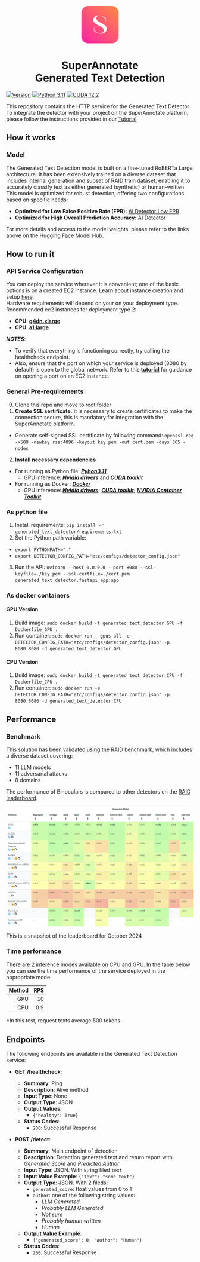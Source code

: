 <p align="center">
<img src="assets/SA_logo.png" alt="SuperAnnotate Logo" width="100" height="100"/>
</p>

<h1 align="center">
SuperAnnotate <br/>
Generated Text Detection <br/>
</h1>

[![Version](https://img.shields.io/badge/version-1.1.0-green.svg)]() [![Python 3.11](https://img.shields.io/badge/python-3.11-blue.svg)](https://www.python.org/downloads/release/python-3110/) [![CUDA 12.2](https://img.shields.io/badge/CUDA-12.2-green.svg)](https://developer.nvidia.com/cuda-12-2-0-download-archive)

This repository contains the HTTP service for the Generated Text Detector. \
To integrate the detector with your project on the SuperAnnotate platform, please follow the instructions provided in our [Tutorial](tutorial.md)

## How it works ##

### Model ###

The Generated Text Detection model is built on a fine-tuned RoBERTa Large architecture. It has been extensively trained on a diverse dataset that includes internal generation and subset of RAID train dataset, enabling it to accurately classify text as either generated (synthetic) or human-written. \
This model is optimized for robust detection, offering two configurations based on specific needs:

- **Optimized for Low False Positive Rate (FPR):** [AI Detector Low FPR](https://huggingface.co/SuperAnnotate/ai-detector-low-fpr)
- **Optimized for High Overall Prediction Accuracy:** [AI Detector](https://huggingface.co/SuperAnnotate/ai-detector)

For more details and access to the model weights, please refer to the links above on the Hugging Face Model Hub.

## How to run it ##

### API Service Configuration ###

You can deploy the service wherever it is convenient; one of the basic options is on a created EC2 instance. Learn about instance creation and setup [here](https://docs.aws.amazon.com/AWSEC2/latest/UserGuide/EC2_GetStarted.html). \
Hardware requirements will depend on your on your deployment type. Recommended ec2 instances for deployment type 2:
- **GPU**: [**g4dn.xlarge**](https://instances.vantage.sh/aws/ec2/g4dn.xlarge)
- **CPU**: [**a1.large**](https://instances.vantage.sh/aws/ec2/a1.large)

***NOTES***:

- To verify that everything is functioning correctly, try calling the healthcheck endpoint.
- Also, ensure that the port on which your service is deployed (8080 by default) is open to the global network. Refer to this [**tutorial**](https://stackoverflow.com/questions/5004159/opening-port-80-ec2-amazon-web-services/10454688#10454688) for guidance on opening a port on an EC2 instance.

### General Pre-requirements ###

0. Clone this repo and move to root folder
1. **Create SSL sertificate.** It is necessary to create certificates to make the connection secure, this is mandatory for integration with the SuperAnnotate platform. 
- Generate self-signed SSL certificate by following command: `openssl req -x509 -newkey rsa:4096 -keyout key.pem -out cert.pem -days 365 -nodes`
2. **Install necessary dependencies**
- For running as Python file: [***Pyhon3.11***](https://www.python.org/downloads/release/python-3110/)
  - GPU inference: [***Nvidia drivers***](https://ubuntu.com/server/docs/nvidia-drivers-installation) and [***CUDA toolkit***](https://developer.nvidia.com/cuda-12-2-2-download-archive?target_os=Linux&target_arch=x86_64&Distribution=Ubuntu&target_version=22.04&target_type=deb_local)
- For running as Docker: [***Docker***](https://docs.docker.com/engine/install/ubuntu/)
  - GPU inference: [***Nvidia drivers***](https://ubuntu.com/server/docs/nvidia-drivers-installation); [***CUDA toolkit***](https://developer.nvidia.com/cuda-12-2-2-download-archive?target_os=Linux&target_arch=x86_64&Distribution=Ubuntu&target_version=22.04&target_type=deb_local); [***NVIDIA Container Toolkit***](https://docs.nvidia.com/datacenter/cloud-native/container-toolkit/latest/install-guide.html).

### As python file ###

1. Install requirements: `pip install -r generated_text_detector/requirements.txt`
2. Set the Python path variable:
  - `export PYTHONPATH="."`
  - `export DETECTOR_CONFIG_PATH="etc/configs/detector_config.json"`
3. Run the API: `uvicorn --host 0.0.0.0 --port 8080 --ssl-keyfile=./key.pem --ssl-certfile=./cert.pem generated_text_detector.fastapi_app:app`

### As docker containers ###

#### GPU Version ####

1. Build image: `sudo docker build -t generated_text_detector:GPU -f Dockerfile_GPU .`
2. Run container: `sudo docker run --gpus all -e DETECTOR_CONFIG_PATH="etc/configs/detector_config.json" -p 8080:8080 -d generated_text_detector:GPU`

#### CPU Version ####

1. Build image: `sudo docker build -t generated_text_detector:CPU -f Dockerfile_CPU .`
2. Run container: `sudo docker run -e DETECTOR_CONFIG_PATH="etc/configs/detector_config.json" -p 8080:8080 -d generated_text_detector:CPU`

## Performance ##

### Benchmark ###

This solution has been validated using the [RAID](https://raid-bench.xyz/) benchmark, which includes a diverse dataset covering:
- 11 LLM models
- 11 adversarial attacks
- 8 domains

The performance of Binoculars is compared to other detectors on the [RAID leaderboard](https://raid-bench.xyz/leaderboard).

![RAID leaderboard](assets/RAID_leaderboard_oct_2024.png)

This is a snapshot of the leaderboard for October 2024

### Time performance ###

There are 2 inference modes available on CPU and GPU.
In the table below you can see the time performance of the service deployed in the appropriate mode

| Method | RPS |
|-------:|----:|
|  GPU   | 10  |
|  CPU   | 0.9 |

*In this test, request texts average 500 tokens

## Endpoints ##

The following endpoints are available in the Generated Text Detection service:

- **GET /healthcheck**:
  - **Summary**: Ping
  - **Description**: Alive method
  - **Input Type**: None
  - **Output Type**: JSON
  - **Output Values**:
    - `{"healthy": True}`
  - **Status Codes**:
    - `200`: Successful Response

- **POST /detect**:
  - **Summary**: Main endpoint of detection
  - **Description**: Detection generated text and return report with *Generated Score* and *Predicted Author*
  - **Input Type**: JSON. With string filed `text`
  - **Input Value Example**: `{"text": "some text"}`
  - **Output Type**: JSON. With 2 fileds:
    - `generated_score`: float values from 0 to 1
    - `author`: one of the following string values:
      - *LLM Generated*
      - *Probably LLM Generated*
      - *Not sure*
      - *Probably human written*
      - *Human*
  - **Output Value Example**:
    - `{"generated_score": 0, "author": "Human"}`
  - **Status Codes**:
    - `200`: Successful Response
